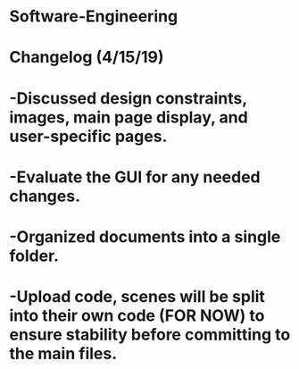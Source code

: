 # Software-Engineering
#
#
#
#
# Changelog (4/15/19)
# -Discussed design constraints, images, main page display, and user-specific pages.
# -Evaluate the GUI for any needed changes.
# -Organized documents into a single folder.
# -Upload code, scenes will be split into their own code (FOR NOW) to ensure stability before committing to the main files.
